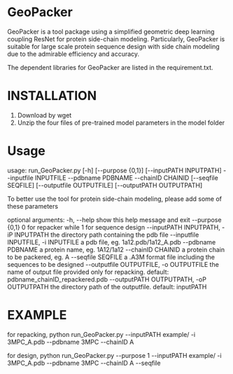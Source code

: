 # GeoPacker
GeoPacker is a tool package using a simplified geometric deep learning coupling ResNet for protein side-chain modeling. Particularly, GeoPacker is suitable for large scale protein sequence design with side chain modeling due to the admirable efficiency and accuracy.

The dependent libraries for GeoPacker are listed in the requirement.txt.

INSTALLATION
======================
1. Download by wget 
2. Unzip the four files of pre-trained model parameters in the model folder


Usage
======================
usage: run_GeoPacker.py [-h] [--purpose {0,1}] [--inputPATH INPUTPATH] --inputfile INPUTFILE --pdbname PDBNAME
                        --chainID CHAINID [--seqfile SEQFILE] [--outputfile OUTPUTFILE] [--outputPATH OUTPUTPATH]

To better use the tool for protein side-chain modeling, please add some of these parameters

optional arguments:
  -h, --help            show this help message and exit
  --purpose {0,1}       0 for repacker while 1 for sequence design
  --inputPATH INPUTPATH, -iP INPUTPATH
                        the directory path containing the pdb file
  --inputfile INPUTFILE, -i INPUTFILE
                        a pdb file, eg. 1a12.pdb/1a12_A.pdb
  --pdbname PDBNAME     a protein name, eg. 1A12/1a12
  --chainID CHAINID     a protein chain to be packered, eg. A
  --seqfile SEQFILE     a .A3M format file including the sequences to be designed
  --outputfile OUTPUTFILE, -o OUTPUTFILE
                        the name of output file provided only for repacking. default:
                        pdbname_chainID_repackered.pdb
  --outputPATH OUTPUTPATH, -oP OUTPUTPATH
                        the directory path of the outputfile. default: inputPATH


EXAMPLE
=====================
for repacking,
    python run_GeoPacker.py --inputPATH example/ -i 3MPC_A.pdb --pdbname 3MPC  --chainID A 


for design,
    python run_GeoPacker.py --purpose 1 --inputPATH example/ -i 3MPC_A.pdb --pdbname 3MPC --chainID A --seqfile





